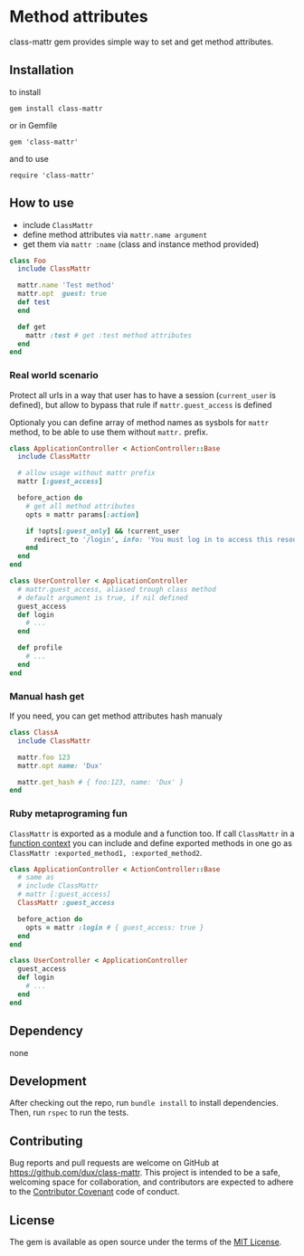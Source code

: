 # Method attributes

class-mattr gem provides simple way to set and get method attributes.

## Installation

to install

`gem install class-mattr`

or in Gemfile

`gem 'class-mattr'`

and to use

`require 'class-mattr'`

## How to use

* include `ClassMattr`
* define method attributes via `mattr.name argument`
* get them via `mattr :name` (class and instance method provided)

```ruby
class Foo
  include ClassMattr

  mattr.name 'Test method'
  mattr.opt  guest: true
  def test
  end

  def get
    mattr :test # get :test method attributes
  end
end
```

### Real world scenario

Protect all urls in a way that user has to have a session (`current_user` is defined),
but allow to bypass that rule if `mattr.guest_access` is defined

Optionaly you can define array of method names as sysbols for `mattr` method, to be able to use them without `mattr.` prefix.

```ruby
class ApplicationController < ActionController::Base
  include ClassMattr

  # allow usage without mattr prefix
  mattr [:guest_access]

  before_action do
    # get all method attributes
    opts = mattr params[:action]

    if !opts[:guest_only] && !current_user
      redirect_to '/login', info: 'You must log in to access this resource'
    end
  end
end

class UserController < ApplicationController
  # mattr.guest_access, aliased trough class method
  # default argument is true, if nil defined
  guest_access
  def login
    # ...
  end

  def profile
    # ...
  end
end
```

### Manual hash get

If you need, you can get method attributes hash manualy

```ruby
class ClassA
  include ClassMattr

  mattr.foo 123
  mattr.opt name: 'Dux'

  mattr.get_hash # { foo:123, name: 'Dux' }
end
```

### Ruby metaprograming fun

`ClassMattr` is exported as a module and a function too.
If call `ClassMattr` in a [function context](https://github.com/dux/class-mattr/blob/main/lib/lib/method.rb)
you can include and define exported methods in one go as `ClassMattr :exported_method1, :exported_method2`.

```ruby
class ApplicationController < ActionController::Base
  # same as
  # include ClassMattr
  # mattr [:guest_access]
  ClassMattr :guest_access

  before_action do
    opts = mattr :login # { guest_access: true }
  end
end

class UserController < ApplicationController
  guest_access
  def login
    # ...
  end
end
```

## Dependency

none

## Development

After checking out the repo, run `bundle install` to install dependencies. Then, run `rspec` to run the tests.

## Contributing

Bug reports and pull requests are welcome on GitHub at https://github.com/dux/class-mattr.
This project is intended to be a safe, welcoming space for collaboration, and contributors are expected to adhere to the
[Contributor Covenant](http://contributor-covenant.org) code of conduct.

## License

The gem is available as open source under the terms of the [MIT License](https://opensource.org/licenses/MIT).
